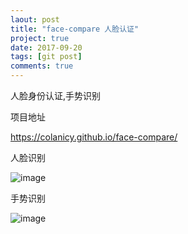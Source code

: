 ```yaml
---
laout: post
title: "face-compare 人脸认证"
project: true
date: 2017-09-20
tags: [git post]
comments: true
---
```


人脸身份认证,手势识别

项目地址

<https://colanicy.github.io/face-compare/>

人脸识别

![image](http://image.jiantuku.com/17-9-26/2239323.jpg?imageView2/1/w/200/h/200&e=1506416410&token=el7kgPgYzpJoB23jrChWJ2gV3HpRl0VCzFn8rKKv:K3hM5jtOPmzW8SRYUB1I5tAEXz8=)

手势识别

![image](http://image.jiantuku.com/17-9-20/53739530.jpg?imageView2/1/w/200/h/200&e=1505900410&token=el7kgPgYzpJoB23jrChWJ2gV3HpRl0VCzFn8rKKv:r58raqvnsF_bdkfa-LrajAfh45k=)


